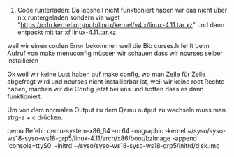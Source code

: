 1. Code runterladen:
Da labshell nicht funktioniert haben wir das nicht über nix runtergeladen sondern via
wget "https://cdn.kernel.org/pub/linux/kernel/v4.x/linux-4.11.tar.xz"
und dann entpackt mit tar xf linux-4.11.tar.xz

weil wir einen coolen Error bekommen weil die Bib curses.h fehlt beim Aufruf von make
menuconfig müssen wir schauen dass wir ncurses selber installieren

Ok weil wir keine Lust haben auf make config, wo man Zeile für Zeile abgefragt wird und ncurses nicht installierbar ist, weil wir keine root Rechte haben,  machen wir die Config jetzt bei uns und hoffen dass es dann funktioniert. 

Um von dem normalen Output zu dem Qemu output zu wechseln muss man strg-a + c drücken.

qemu Befehl:
qemu-system-x86_64 -m 64 -nographic -kernel ~/syso/syso-ws18-syso-ws18-grp5/linux-4.11/arch/x86/boot/bzImage -append 'console=ttyS0' -initrd ~/syso/syso-ws18-syso-ws18-grp5/initrd/disk.img
